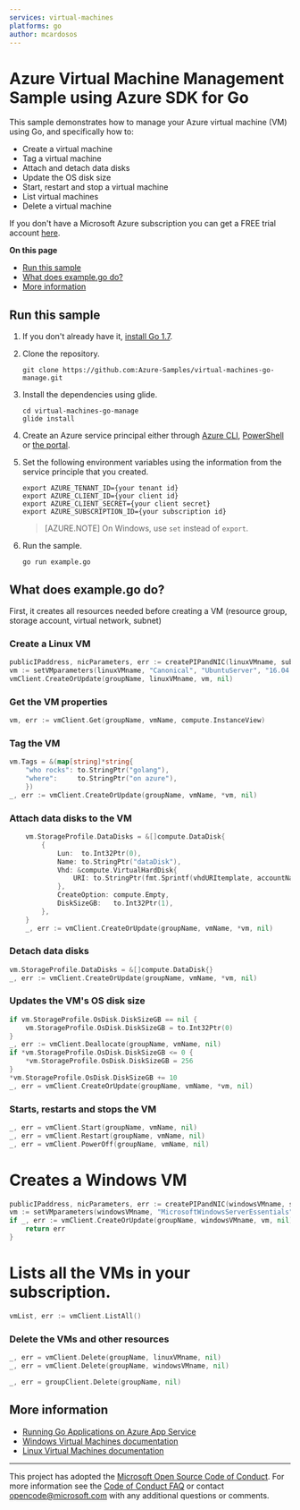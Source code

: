 ```yaml
---
services: virtual-machines
platforms: go
author: mcardosos
---
```


# Azure Virtual Machine Management Sample using Azure SDK for Go

This sample demonstrates how to manage your Azure virtual machine (VM) using Go, and specifically how to:

- Create a virtual machine
- Tag a virtual machine
- Attach and detach data disks
- Update the OS disk size
- Start, restart and stop a virtual machine
- List virtual machines
- Delete a virtual machine

If you don't have a Microsoft Azure subscription you can get a FREE trial account [here](https://azure.microsoft.com/pricing/free-trial).

**On this page**

- [Run this sample](#run)
- [What does example.go do?](#sample)
- [More information](#info)

<a id="run"></a>

## Run this sample

1. If you don't already have it, [install Go 1.7](https://golang.org/dl/).

1. Clone the repository.

    ```
    git clone https://github.com:Azure-Samples/virtual-machines-go-manage.git
    ```

1. Install the dependencies using glide.

    ```
    cd virtual-machines-go-manage
    glide install
    ```

1. Create an Azure service principal either through
    [Azure CLI](https://azure.microsoft.com/documentation/articles/resource-group-authenticate-service-principal-cli/),
    [PowerShell](https://azure.microsoft.com/documentation/articles/resource-group-authenticate-service-principal/)
    or [the portal](https://azure.microsoft.com/documentation/articles/resource-group-create-service-principal-portal/).

1. Set the following environment variables using the information from the service principle that you created.

    ```
    export AZURE_TENANT_ID={your tenant id}
    export AZURE_CLIENT_ID={your client id}
    export AZURE_CLIENT_SECRET={your client secret}
    export AZURE_SUBSCRIPTION_ID={your subscription id}
    ```

    > [AZURE.NOTE] On Windows, use `set` instead of `export`.

1. Run the sample.

    ```
    go run example.go
    ```

<a id="sample"></a>

## What does example.go do?

First, it creates all resources needed before creating a VM (resource group, storage account, virtual network, subnet)

### Create a Linux VM

```go
publicIPaddress, nicParameters, err := createPIPandNIC(linuxVMname, subnetInfo)
vm := setVMparameters(linuxVMname, "Canonical", "UbuntuServer", "16.04.0-LTS", *nicParameters.ID)
vmClient.CreateOrUpdate(groupName, linuxVMname, vm, nil)
```

### Get the VM properties

```go
vm, err := vmClient.Get(groupName, vmName, compute.InstanceView)
```

### Tag the VM

```go
vm.Tags = &(map[string]*string{
	"who rocks": to.StringPtr("golang"),
	"where":     to.StringPtr("on azure"),
	})
_, err := vmClient.CreateOrUpdate(groupName, vmName, *vm, nil)
```

### Attach data disks to the VM

```go
	vm.StorageProfile.DataDisks = &[]compute.DataDisk{
		{
			Lun:  to.Int32Ptr(0),
			Name: to.StringPtr("dataDisk"),
			Vhd: &compute.VirtualHardDisk{
				URI: to.StringPtr(fmt.Sprintf(vhdURItemplate, accountName, fmt.Sprintf("dataDisks-%v", vmName))),
			},
			CreateOption: compute.Empty,
			DiskSizeGB:   to.Int32Ptr(1),
		},
	}
	_, err := vmClient.CreateOrUpdate(groupName, vmName, *vm, nil)
```

### Detach data disks

```go 
vm.StorageProfile.DataDisks = &[]compute.DataDisk{}
_, err := vmClient.CreateOrUpdate(groupName, vmName, *vm, nil)
```

### Updates the VM's OS disk size

```go
if vm.StorageProfile.OsDisk.DiskSizeGB == nil {
	vm.StorageProfile.OsDisk.DiskSizeGB = to.Int32Ptr(0)
}
_, err := vmClient.Deallocate(groupName, vmName, nil)
if *vm.StorageProfile.OsDisk.DiskSizeGB <= 0 {
	*vm.StorageProfile.OsDisk.DiskSizeGB = 256
}
*vm.StorageProfile.OsDisk.DiskSizeGB += 10
_, err = vmClient.CreateOrUpdate(groupName, vmName, *vm, nil)
```

### Starts, restarts and stops the VM

```go
_, err = vmClient.Start(groupName, vmName, nil)
_, err = vmClient.Restart(groupName, vmName, nil)
_, err = vmClient.PowerOff(groupName, vmName, nil)

```

# Creates a Windows VM

```go
publicIPaddress, nicParameters, err := createPIPandNIC(windowsVMname, subnetInfo)
vm := setVMparameters(windowsVMname, "MicrosoftWindowsServerEssentials", "WindowsServerEssentials", "WindowsServerEssentials", *nicParameters.ID)
if _, err := vmClient.CreateOrUpdate(groupName, windowsVMname, vm, nil); err != nil {
	return err
}
```

# Lists all the VMs in your subscription.

```go
vmList, err := vmClient.ListAll()
```

### Delete the VMs and other resources

```go
_, err = vmClient.Delete(groupName, linuxVMname, nil)
_, err = vmClient.Delete(groupName, windowsVMname, nil)

_, err = groupClient.Delete(groupName, nil)
```

<a id="info"></a>

## More information

- [Running Go Applications on Azure App Service](https://azure.microsoft.com/blog/running-go-applications-on-azure-app-service/)
- [Windows Virtual Machines documentation](https://azure.microsoft.com/documentation/services/virtual-machines/windows/)
- [Linux Virtual Machines documentation](https://azure.microsoft.com/documentation/services/virtual-machines/linux/)

***

This project has adopted the [Microsoft Open Source Code of Conduct](https://opensource.microsoft.com/codeofconduct/). For more information see the [Code of Conduct FAQ](https://opensource.microsoft.com/codeofconduct/faq/) or contact [opencode@microsoft.com](mailto:opencode@microsoft.com) with any additional questions or comments.